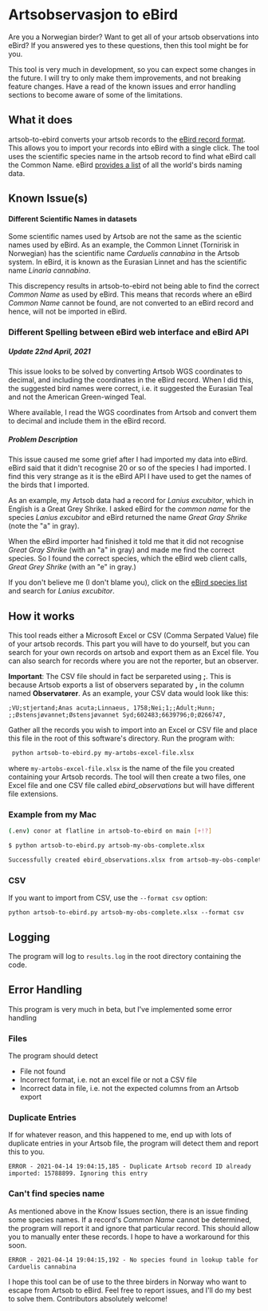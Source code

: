 # Artsobservasjon to eBird
Are you a Norwegian birder? Want to get all of your artsob observations into eBird? If you answered yes to these questions, then this tool might be for you.

This tool is very much in development, so you can expect some changes in the future. I will try to only make them improvements, and not breaking feature changes. Have a read of the known issues and error handling sections to become aware of some of the limitations.

## What it does
artsob-to-ebird converts your artsob records to the [eBird record format](https://support.ebird.org/en/support/solutions/articles/48000907878-upload-spreadsheet-data-to-ebird#anchorRecordFormat). This allows you to import your records into eBird with a single click. The tool uses the scientific species name in the artsob record to find what eBird call the Common Name. eBird [provides a list](data/ebird-species-list.json) of all the world's birds naming data.

## Known Issue(s)
#### Different Scientific Names in datasets
Some scientific names used by Artsob are not the same as the scientic names used by eBird. As an example, the Common Linnet (Tornirisk in Norwegian) has the scientific name *Carduelis cannabina* in the Artsob system. In eBird, it is known as the Eurasian Linnet and has the scientific name *Linaria cannabina*.

This discrepency results in artsob-to-ebird not being able to find the correct *Common Name* as used by eBird. This means that records where an eBird *Common Name* cannot be found, are not converted to an eBird record and hence, will not be imported in eBird.

### Different Spelling between eBird web interface and eBird API
##### Update 22nd April, 2021

This issue looks to be solved by converting Artsob WGS coordinates to decimal, and including the coordinates in the eBird record. When I did this, the suggested bird names were correct, i.e. it suggested the Eurasian Teal and not the American Green-winged Teal.

Where available, I read the WGS coordinates from Artsob and convert them to decimal and include them in the eBird record.

##### Problem Description
This issue caused me some grief after I had imported my data into eBird. eBird said that it didn't recognise 20 or so of the species I had imported. I find this very strange as it is the eBird API I have used to get the names of the birds that I imported.

As an example, my Artsob data had a record for *Lanius excubitor*, which in English is a Great Grey Shrike. I asked eBird for the *common name* for the species *Lanius excubitor* and eBird returned the name *Great Gray Shrike* (note the "a" in gray).

When the eBird importer had finished it told me that it did not recognise *Great Gray Shrike* (with an "a" in gray) and made me find the correct species. So I found the correct species, which the eBird web client calls, *Great Grey Shrike* (with an "e" in gray.)

If you don't believe me (I don't blame you), click on the [eBird species list](data/ebird-species-list.json) and search for *Lanius excubitor*. 

## How it works
This tool reads either a Microsoft Excel or CSV (Comma Serpated Value) file of your artsob records. This part you will have to do yourself, but you can search for your own records on artsob and export them as an Excel file. You can also search for records where you are not the reporter, but an observer.

**Important**: The CSV file should in fact be serpareted using **;**. This is because Artsob exports a list of observers separated by **,** in the column named **Observatører**. As an example, your CSV data would look like this:

```
;VU;stjertand;Anas acuta;Linnaeus, 1758;Nei;1;;Adult;Hunn; ;;Østensjøvannet;Østensjøvannet Syd;602483;6639796;0;Ø266747,
```

Gather all the records you wish to import into an Excel or CSV file and place this file in the root of this software's directory. Run the program with:
```bash
 python artsob-to-ebird.py my-artobs-excel-file.xlsx
```
where `my-artobs-excel-file.xlsx` is the name of the file you created containing your Artsob records. The tool will then create a two files, one Excel file and one CSV file called *ebird_observations* but will have different file extensions.

### Example from my Mac
```bash
(.env) conor at flatline in artsob-to-ebird on main [+!?]

$ python artsob-to-ebird.py artsob-my-obs-complete.xlsx 

Successfully created ebird_observations.xlsx from artsob-my-obs-complete.xlsx
```

### CSV

If you want to import from CSV, use the `--format csv` option:

`python artsob-to-ebird.py artsob-my-obs-complete.xlsx --format csv`

## Logging
The program will log to `results.log` in the root directory containing the code.

## Error Handling

This program is very much in beta, but I've implemented some error handling

### Files
The program should detect
- File not found
- Incorrect format, i.e. not an excel file or not a CSV file
- Incorrect data in file, i.e. not the expected columns from an Artsob export

### Duplicate Entries
If for whatever reason, and this happened to me, end up with lots of duplicate entries in your Artsob file, the program will detect them and report this to you.

`ERROR - 2021-04-14 19:04:15,185 - Duplicate Artsob record ID already imported: 15788899. Ignoring this entry`

### Can't find species name
As mentioned above in the Know Issues section, there is an issue finding some species names. If a record's *Common Name* cannot be determined, the program will report it and ignore that particular record. This should allow you to manually enter these records. I hope to have a workaround for this soon.

`ERROR - 2021-04-14 19:04:15,192 - No species found in lookup table for Carduelis cannabina`

I hope this tool can be of use to the three birders in Norway who want to escape from Artsob to eBird. Feel free to report issues, and I'll do my best to solve them. Contributors absolutely welcome!